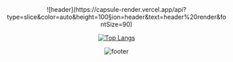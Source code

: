 <div align="center">
![header](https://capsule-render.vercel.app/api?type=slice&color=auto&height=100&section=header&text=header%20render&fontSize=90)

[![Top Langs](https://github-readme-stats.vercel.app/api/top-langs/?username=hugh-eu)](https://github.com/hugh-eu/github-readme-stats)<br>


![footer](https://capsule-render.vercel.app/api?type=slice&color=auto&height=100&section=footer&text=footer%20render&fontSize=90)
</div>
